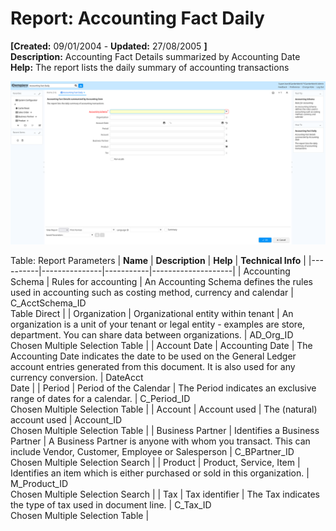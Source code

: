 # Report: Accounting Fact Daily

**[Created:** 09/01/2004 - **Updated:** 27/08/2005 **]**  
**Description:** Accounting Fact Details summarized by Accounting Date  
**Help:** The report lists the daily summary of accounting transactions  

![](/img/docs/manual/AccountingFactDaily-Report_iDempiere_v12.0.0.png)

Table: Report Parameters
| **Name** | **Description** | **Help** | **Technical Info** |
|----------|---------------|-----------|--------------------|
| Accounting Schema | Rules for accounting | An Accounting Schema defines the rules used in accounting such as costing method, currency and calendar | C_AcctSchema_ID<br/>Table Direct | 
| Organization | Organizational entity within tenant | An organization is a unit of your tenant or legal entity - examples are store, department. You can share data between organizations. | AD_Org_ID<br/>Chosen Multiple Selection Table | 
| Account Date | Accounting Date | The Accounting Date indicates the date to be used on the General Ledger account entries generated from this document. It is also used for any currency conversion. | DateAcct<br/>Date | 
| Period | Period of the Calendar | The Period indicates an exclusive range of dates for a calendar. | C_Period_ID<br/>Chosen Multiple Selection Table | 
| Account | Account used | The (natural) account used | Account_ID<br/>Chosen Multiple Selection Table | 
| Business Partner | Identifies a Business Partner | A Business Partner is anyone with whom you transact.  This can include Vendor, Customer, Employee or Salesperson | C_BPartner_ID<br/>Chosen Multiple Selection Search | 
| Product | Product, Service, Item | Identifies an item which is either purchased or sold in this organization. | M_Product_ID<br/>Chosen Multiple Selection Search | 
| Tax | Tax identifier | The Tax indicates the type of tax used in document line. | C_Tax_ID<br/>Chosen Multiple Selection Table | 


